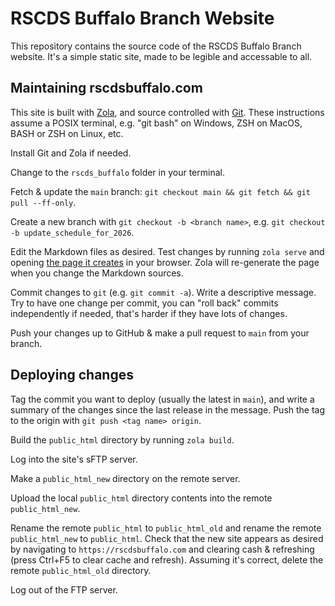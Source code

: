 # RSCDS Buffalo Branch Website

This repository contains the source code of the RSCDS Buffalo Branch website. It's a simple static site, made to be legible and accessable to all.

## Maintaining rscdsbuffalo.com

This site is built with [Zola](https://www.getzola.org/), and source controlled with [Git](https://git-scm.com/). These instructions assume a POSIX terminal, e.g. "git bash" on Windows, ZSH on MacOS, BASH or ZSH on Linux, etc.

Install Git and Zola if needed.

Change to the `rscds_buffalo` folder in your terminal.

Fetch & update the `main` branch: `git checkout main && git fetch && git pull --ff-only`.

Create a new branch with `git checkout -b <branch name>`, e.g. `git checkout -b update_schedule_for_2026`.

Edit the Markdown files as desired. Test changes by running `zola serve` and opening [the page it creates](http://127.0.0.1:1111) in your browser. Zola will re-generate the page when you change the Markdown sources.

Commit changes to `git` (e.g. `git commit -a`). Write a descriptive message. Try to have one change per commit, you can "roll back" commits independently if needed, that's harder if they have lots of changes.

Push your changes up to GitHub & make a pull request to `main` from your branch.

## Deploying changes

Tag the commit you want to deploy (usually the latest in `main`), and write a summary of the changes since the last release in the message. Push the tag to the origin with `git push <tag name> origin`.

Build the `public_html` directory by running `zola build`.

Log into the site's sFTP server.

Make a `public_html_new` directory on the remote server.

Upload the local `public_html` directory contents into the remote `public_html_new`.

Rename the remote `public_html` to `public_html_old` and rename the remote `public_html_new` to `public_html`. Check that the new site appears as desired by navigating to `https://rscdsbuffalo.com` and clearing cash & refreshing (press Ctrl+F5 to clear cache and refresh). Assuming it's correct, delete the remote `public_html_old` directory.

Log out of the FTP server.
